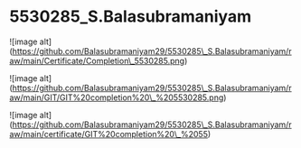# 5530285\_S.Balasubramaniyam

!\[image alt](https://github.com/Balasubramaniyam29/5530285\_S.Balasubramaniyam/raw/main/Certificate/Completion\_5530285.png)

!\[image alt](https://github.com/Balasubramaniyam29/5530285\_S.Balasubramaniyam/raw/main/GIT/GIT%20completion%20\_%205530285.png)

!\[image alt](https://github.com/Balasubramaniyam29/5530285\_S.Balasubramaniyam/raw/main/certificate/GIT%20completion%20\_%2055)

